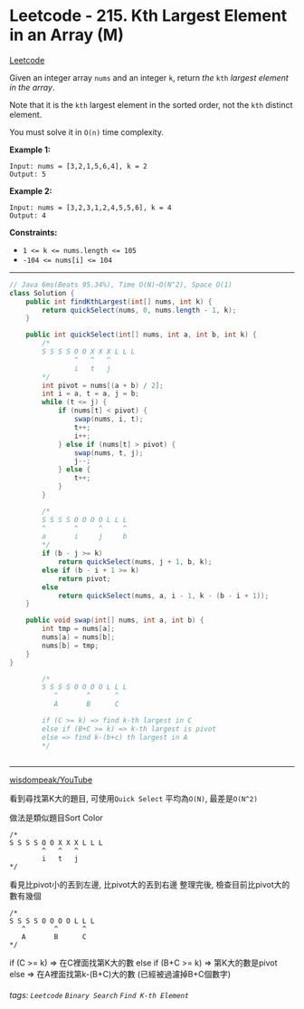 # Leetcode - 215. Kth Largest Element in an Array (M)

[Leetcode](https://leetcode.com/problems/kth-largest-element-in-an-array/description/)

Given an integer array `nums` and an integer `k`, return _the_ `kth` _largest element in the array_.

Note that it is the `kth` largest element in the sorted order, not the `kth` distinct element.

You must solve it in `O(n)` time complexity.

**Example 1:**
```
Input: nums = [3,2,1,5,6,4], k = 2
Output: 5
```
**Example 2:**
```
Input: nums = [3,2,3,1,2,4,5,5,6], k = 4
Output: 4
```
**Constraints:**

-   `1 <= k <= nums.length <= 105`
-   `-104 <= nums[i] <= 104`

---
```java
// Java 6ms(Beats 95.34%), Time O(N)~O(N^2), Space O(1) 
class Solution {
    public int findKthLargest(int[] nums, int k) {
        return quickSelect(nums, 0, nums.length - 1, k);
    }

    public int quickSelect(int[] nums, int a, int b, int k) {
        /*
        S S S S O O X X X L L L
                ^   ^   ^
                i   t   j
        */
        int pivot = nums[(a + b) / 2];
        int i = a, t = a, j = b;
        while (t <= j) {
            if (nums[t] < pivot) {
                swap(nums, i, t);
                t++;
                i++;
            } else if (nums[t] > pivot) {
                swap(nums, t, j);
                j--;
            } else {
                t++;
            }
        }

        /*
        S S S S O O O O L L L
        ^       ^     ^     ^  
        a       i     j     b
        */
        if (b - j >= k) 
            return quickSelect(nums, j + 1, b, k);
        else if (b - i + 1 >= k)
            return pivot;
        else
            return quickSelect(nums, a, i - 1, k - (b - i + 1));
    }

    public void swap(int[] nums, int a, int b) {
        int tmp = nums[a];
        nums[a] = nums[b];
        nums[b] = tmp;
    }
}

        /*
        S S S S O O O O L L L
           ^       ^      ^
           A       B      C

        if (C >= k) => find k-th largest in C
        else if (B+C >= k) => k-th largest is pivot
        else => find k-(b+c) th largest in A
        */



```
---

[wisdompeak/YouTube](https://www.youtube.com/watch?v=dMq9_EkfSEc)

看到尋找第K大的題目, 可使用`Quick Select`
平均為`O(N)`, 最差是`O(N^2)`

做法是類似題目Sort Color
```
/*
S S S S O O X X X L L L
        ^   ^   ^
        i   t   j
*/
```
看見比pivot小的丟到左邊, 比pivot大的丟到右邊
整理完後, 檢查目前比pivot大的數有幾個
```
/*
S S S S O O O O L L L
   ^       ^      ^
   A       B      C
*/
```
if (C >= k) => 在C裡面找第K大的數
else if (B+C >= k) => 第K大的數是pivot
else => 在A裡面找第k-(B+C)大的數 (已經被過濾掉B+C個數字)


###### tags: `Leetcode` `Binary Search` `Find K-th Element`

